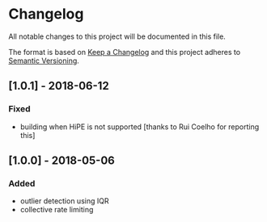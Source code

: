 # Changelog
All notable changes to this project will be documented in this file.

The format is based on [Keep a Changelog](http://keepachangelog.com/en/1.0.0/)
and this project adheres to [Semantic Versioning](http://semver.org/spec/v2.0.0.html).

## [1.0.1] - 2018-06-12
### Fixed
- building when HiPE is not supported [thanks to Rui Coelho for reporting this]

## [1.0.0] - 2018-05-06
### Added
- outlier detection using IQR
- collective rate limiting
